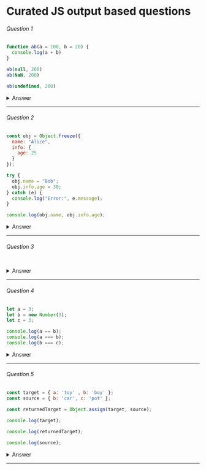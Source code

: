 # Curated JS output based questions

###### Question 1

```javascript
function ab(a = 100, b = 20) {
  console.log(a + b)
}

ab(null, 200)
ab(NaN, 200)

ab(undefined, 200)
```
<details>
<summary>Answer</summary>
  <span>200</span> | <span>NaN</span> <span>300</span>
</details>

---

###### Question 2

```javascript
const obj = Object.freeze({
  name: "Alice",
  info: {
    age: 25
  }
});

try {
  obj.name = "Bob";
  obj.info.age = 30;
} catch (e) {
  console.log("Error:", e.message);
}

console.log(obj.name, obj.info.age);
```
<details>
<summary>Answer</summary>
  <span>Alice</span> | <span>30</span>
</details>

---

###### Question 3

```javascript

```
<details>
<summary>Answer</summary>
  <span> ... </span>
</details>

---

###### Question 4

```javascript
let a = 3;
let b = new Number(3);
let c = 3;

console.log(a == b);
console.log(a === b);
console.log(b === c);
```
<details>
<summary>Answer</summary>
  <span> true | false | false </span>

  <p>new Number() is a built-in function constructor. Although it looks like a number, it's not really a number: it has a bunch of extra features and is an object.

When we use the == operator (Equality operator), it only checks whether it has the same value. They both have the value of 3, so it returns true.

However, when we use the === operator (Strict equality operator), both value and type should be the same. It's not: new Number() is not a number, it's an object. Both return false.</p>
</details>

---

###### Question 5

```javascript
const target = { a: 'toy' , b: 'boy' };
const source = { b: 'car', c: 'pot' };

const returnedTarget = Object.assign(target, source);

console.log(target);

console.log(returnedTarget);
 
console.log(source);
```
<details>
<summary>Answer</summary>
  <span> {
  a: "toy",
  b: "car",
  c: "pot"
} </span>
  <a href='https://javascript.plainenglish.io/difference-between-object-assign-and-object-create-in-javascript-6f3ee100f99d'>Article</a>
</details>

---








